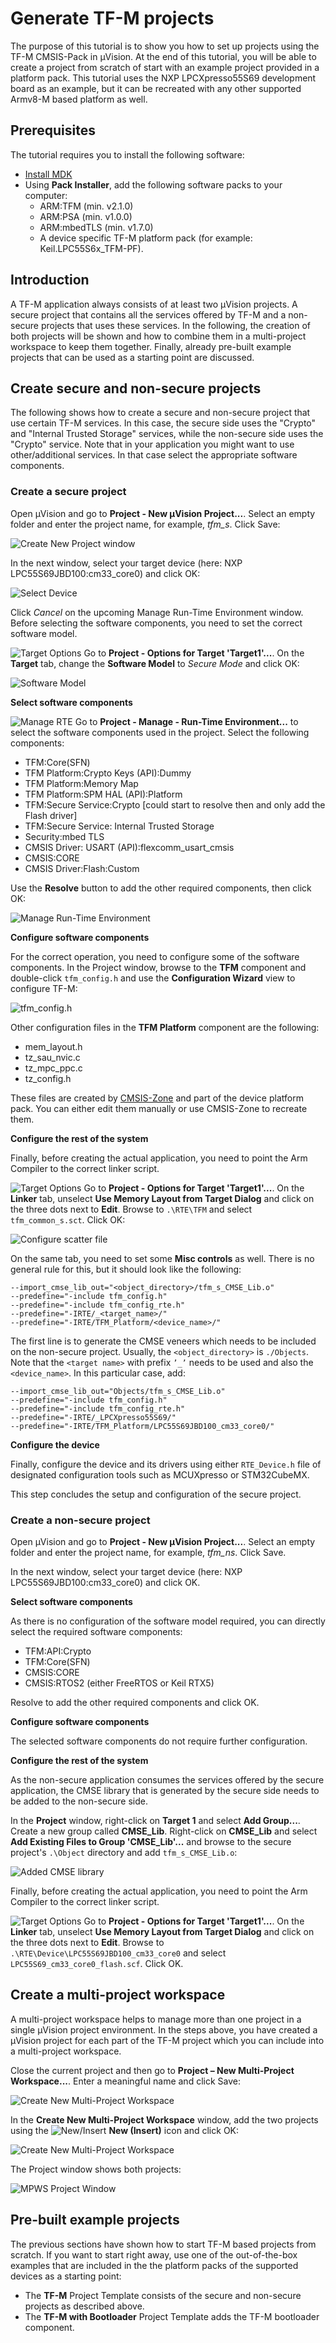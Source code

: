 # Generate TF-M projects

The purpose of this tutorial is to show you how to set up projects using the TF-M CMSIS-Pack in μVision. At the end of this tutorial, you will be able to create a project from scratch of start with an example project provided in a platform pack. This tutorial uses the NXP LPCXpresso55S69 development board as an example, but it can be recreated with any other supported Armv8-M based platform as well.

## Prerequisites

The tutorial requires you to install the following software:
- [Install MDK](https://www2.keil.com/mdk5/install)
- Using **Pack Installer**, add the following software packs to your computer:
  - ARM:TFM (min. v2.1.0)
  - ARM:PSA (min. v1.0.0)
  - ARM:mbedTLS (min. v1.7.0)
  - A device specific TF-M platform pack (for example: Keil.LPC55S6x_TFM-PF).

## Introduction

A TF-M application always consists of at least two µVision projects. A secure project that contains all the services offered by TF-M and a non-secure projects that uses these services. In the following, the creation of both projects will be shown and how to combine them in a multi-project workspace to keep them together. Finally, already pre-built example projects that can be used as a starting point are discussed.

## Create secure and non-secure projects

The following shows how to create a secure and non-secure project that use certain TF-M services. In this case, the secure side uses the "Crypto" and "Internal Trusted Storage" services, while the non-secure side uses the "Crypto" service. Note that in your application you might want to use other/additional services. In that case select the appropriate software components. 

### Create a secure project

Open µVision and go to **Project - New µVision Project...**. Select an empty folder and enter the project name, for example, *tfm_s*. Click Save:

![Create New Project window](images/create_new_project.png "Create New Project window")

In the next window, select your target device (here: NXP LPC55S69JBD100:cm33_core0) and click OK:

![Select Device](images/select_device.png "Select Device for Target")

Click *Cancel* on the upcoming Manage Run-Time Environment window. Before selecting the software components, you need to set the correct software model.

![Target Options](images/b_uv4_target_options.png "Options for Target 'Target1'") Go to **Project - Options for Target 'Target1'...**. On the **Target** tab, change the **Software Model** to *Secure Mode* and click OK:

![Software Model](images/target_options.png "Select Software Model")

**Select software components**

![Manage RTE](images/b_uv4_rte.png "Manage Run-Time Environment") Go to **Project - Manage - Run-Time Environment...** to select the software components used in the project. Select the following components:

- TFM:Core(SFN)
- TFM Platform:Crypto Keys (API):Dummy
- TFM Platform:Memory Map
- TFM Platform:SPM HAL (API):Platform
- TFM:Secure Service:Crypto [could start to resolve then and only add the Flash driver]
- TFM:Secure Service: Internal Trusted Storage
- Security:mbed TLS
- CMSIS Driver: USART (API):flexcomm_usart_cmsis
- CMSIS:CORE
- CMSIS Driver:Flash:Custom

Use the **Resolve** button to add the other required components, then click OK:

![Manage Run-Time Environment](images/manage_rte.png "Manage Run-Time Environment")

**Configure software components**

For the correct operation, you need to configure some of the software components. In the Project window, browse to the **TFM** component and double-click `tfm_config.h` and use the **Configuration Wizard** view to configure TF-M:

![tfm_config.h](images/tfm_config_h.png "Configure TF-M using the tfm_config.h file")

Other configuration files in the **TFM Platform** component are the following:

- mem_layout.h
- tz_sau_nvic.c
- tz_mpc_ppc.c
- tz_config.h

These files are created by [CMSIS-Zone](https://arm-software.github.io/CMSIS_5/Zone/html/index.html) and part of the device platform pack. You can either edit them manually or use CMSIS-Zone to recreate them.

**Configure the rest of the system**

Finally, before creating the actual application, you need to point the Arm Compiler to the correct linker script.

![Target Options](images/b_uv4_target_options.png "Options for Target 'Target1'") Go to **Project - Options for Target 'Target1'...**. On the **Linker** tab, unselect **Use Memory Layout from Target Dialog** and click on the three dots next to **Edit**. Browse to `.\RTE\TFM` and select `tfm_common_s.sct`. Click OK:

![Configure scatter file](images/scatter_file.png "Configure scatter file")

On the same tab, you need to set some **Misc controls** as well. There is no general rule for this, but it should look like the following:
```
--import_cmse_lib_out="<object_directory>/tfm_s_CMSE_Lib.o"
--predefine="-include tfm_config.h"
--predefine="-include tfm_config_rte.h"
--predefine="-IRTE/_<target_name>/"
--predefine="-IRTE/TFM_Platform/<device_name>/"
```
The first line is to generate the CMSE veneers which needs to be included on the non-secure project. Usually, the `<object_directory>` is `./Objects`. Note that the `<target name>` with prefix `’_’` needs to be used and also the `<device_name>`. In this particular case, add:

```
--import_cmse_lib_out="Objects/tfm_s_CMSE_Lib.o"
--predefine="-include tfm_config.h"
--predefine="-include tfm_config_rte.h"
--predefine="-IRTE/_LPCXpresso55S69/"
--predefine="-IRTE/TFM_Platform/LPC55S69JBD100_cm33_core0/"
```

**Configure the device**

Finally, configure the device and its drivers using either `RTE_Device.h` file of designated configuration tools such as MCUXpresso or STM32CubeMX.

This step concludes the setup and configuration of the secure project.

### Create a non-secure project

Open µVision and go to **Project - New µVision Project...**. Select an empty folder and enter the project name, for example, *tfm_ns*. Click Save.

In the next window, select your target device (here: NXP LPC55S69JBD100:cm33_core0) and click OK.

**Select software components**

As there is no configuration of the software model required, you can directly select the required software components:

- TFM:API:Crypto
- TFM:Core(SFN)
- CMSIS:CORE
- CMSIS:RTOS2 (either FreeRTOS or Keil RTX5)

Resolve to add the other required components and click OK.

**Configure software components**

The selected software components do not require further configuration.

**Configure the rest of the system**

As the non-secure application consumes the services offered by the secure application, the CMSE library that is generated by the secure side needs to be added to the non-secure side. 

In the **Project** window, right-click on **Target 1** and select **Add Group...**. Create a new group called **CMSE_Lib**. Right-click on **CMSE_Lib** and select **Add Existing Files to Group 'CMSE_Lib'...** and browse to the secure project's `.\Object` directory and add `tfm_s_CMSE_Lib.o`:

![Added CMSE library](images/cmse_lib.png "Added CMSE library")

Finally, before creating the actual application, you need to point the Arm Compiler to the correct linker script.

![Target Options](images/b_uv4_target_options.png "Options for Target 'Target1'") Go to **Project - Options for Target 'Target1'...**. On the **Linker** tab, unselect **Use Memory Layout from Target Dialog** and click on the three dots next to **Edit**. Browse to `.\RTE\Device\LPC55S69JBD100_cm33_core0` and select `LPC55S69_cm33_core0_flash.scf`. Click OK.

## Create a multi-project workspace

A multi-project workspace helps to manage more than one project in a single µVision project environment. In the steps above, you have created a µVision project for each part of the TF-M project which you can include into a multi-project workspace. 

Close the current project and then go to **Project – New Multi-Project Workspace...**. Enter a meaningful name and click Save:

![Create New Multi-Project Workspace](images/create_new_mpws.png "Create New Multi-Project Workspace")

In the **Create New Multi-Project Workspace** window, add the two projects using the ![New/Insert](images/b_uv4_new_rec.png "New/Insert") **New (Insert)** icon and click OK:

![Create New Multi-Project Workspace](images/mpws_project_items.png "Create New Multi-Project Workspace - Project Items")

The Project window shows both projects:

![MPWS Project Window](images/mpws_project_window.png "MPWS Project Window")

## Pre-built example projects

The previous sections have shown how to start TF-M based projects from scratch. If you want to start right away, use one of the out-of-the-box examples that are included in the the platform packs of the supported devices as a starting point:

- The **TF-M** Project Template consists of the secure and non-secure projects as described above.
- The **TF-M with Bootloader** Project Template adds the TF-M bootloader component.
